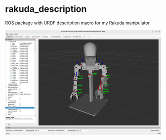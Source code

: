# rakuda_description
ROS package with URDF description macro for my Rakuda manipulator

<img align="center" src="https://github.com/andreagavazzi/rakuda_description/blob/main/assets/rakuda_rviz.png"/>
